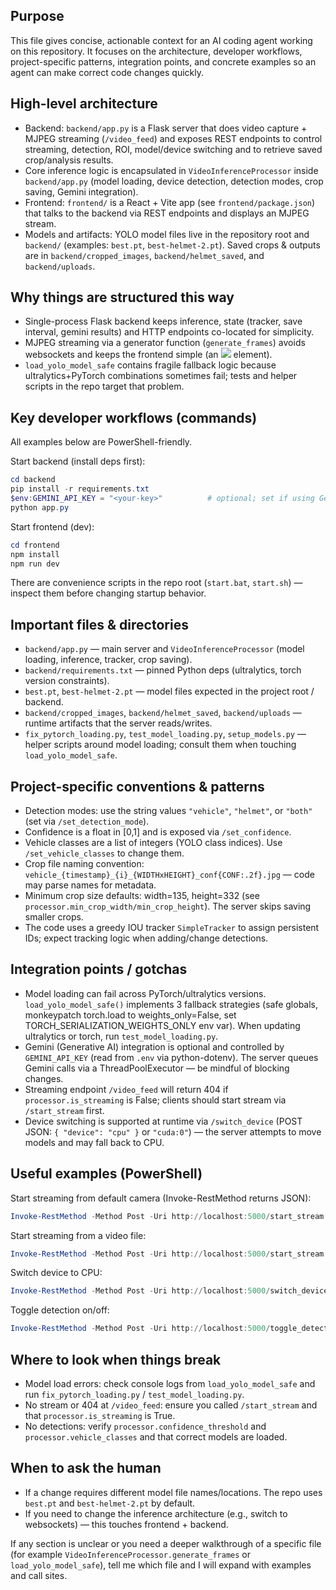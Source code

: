 Purpose
-------
This file gives concise, actionable context for an AI coding agent working on this repository. It focuses on the architecture, developer workflows, project-specific patterns, integration points, and concrete examples so an agent can make correct code changes quickly.

High-level architecture
-----------------------
- Backend: `backend/app.py` is a Flask server that does video capture + MJPEG streaming (`/video_feed`) and exposes REST endpoints to control streaming, detection, ROI, model/device switching and to retrieve saved crop/analysis results.
- Core inference logic is encapsulated in `VideoInferenceProcessor` inside `backend/app.py` (model loading, device detection, detection modes, crop saving, Gemini integration).
- Frontend: `frontend/` is a React + Vite app (see `frontend/package.json`) that talks to the backend via REST endpoints and displays an MJPEG stream.
- Models and artifacts: YOLO model files live in the repository root and `backend/` (examples: `best.pt`, `best-helmet-2.pt`). Saved crops & outputs are in `backend/cropped_images`, `backend/helmet_saved`, and `backend/uploads`.

Why things are structured this way
---------------------------------
- Single-process Flask backend keeps inference, state (tracker, save interval, gemini results) and HTTP endpoints co-located for simplicity.
- MJPEG streaming via a generator function (`generate_frames`) avoids websockets and keeps the frontend simple (an <img src="/video_feed"> element).
- `load_yolo_model_safe` contains fragile fallback logic because ultralytics+PyTorch combinations sometimes fail; tests and helper scripts in the repo target that problem.

Key developer workflows (commands)
---------------------------------
All examples below are PowerShell-friendly.

Start backend (install deps first):
```powershell
cd backend
pip install -r requirements.txt
$env:GEMINI_API_KEY = "<your-key>"          # optional; set if using Gemini integration
python app.py
```

Start frontend (dev):
```powershell
cd frontend
npm install
npm run dev
```

There are convenience scripts in the repo root (`start.bat`, `start.sh`) — inspect them before changing startup behavior.

Important files & directories
-----------------------------
- `backend/app.py` — main server and `VideoInferenceProcessor` (model loading, inference, tracker, crop saving).
- `backend/requirements.txt` — pinned Python deps (ultralytics, torch version constraints).
- `best.pt`, `best-helmet-2.pt` — model files expected in the project root / backend.
- `backend/cropped_images`, `backend/helmet_saved`, `backend/uploads` — runtime artifacts that the server reads/writes.
- `fix_pytorch_loading.py`, `test_model_loading.py`, `setup_models.py` — helper scripts around model loading; consult them when touching `load_yolo_model_safe`.

Project-specific conventions & patterns
-------------------------------------
- Detection modes: use the string values `"vehicle"`, `"helmet"`, or `"both"` (set via `/set_detection_mode`).
- Confidence is a float in [0,1] and is exposed via `/set_confidence`.
- Vehicle classes are a list of integers (YOLO class indices). Use `/set_vehicle_classes` to change them.
- Crop file naming convention: `vehicle_{timestamp}_{i}_{WIDTHxHEIGHT}_conf{CONF:.2f}.jpg` — code may parse names for metadata.
- Minimum crop size defaults: width=135, height=332 (see `processor.min_crop_width/min_crop_height`). The server skips saving smaller crops.
- The code uses a greedy IOU tracker `SimpleTracker` to assign persistent IDs; expect tracking logic when adding/change detections.

Integration points / gotchas
---------------------------
- Model loading can fail across PyTorch/ultralytics versions. `load_yolo_model_safe()` implements 3 fallback strategies (safe globals, monkeypatch torch.load to weights_only=False, set TORCH_SERIALIZATION_WEIGHTS_ONLY env var). When updating ultralytics or torch, run `test_model_loading.py`.
- Gemini (Generative AI) integration is optional and controlled by `GEMINI_API_KEY` (read from `.env` via python-dotenv). The server queues Gemini calls via a ThreadPoolExecutor — be mindful of blocking changes.
- Streaming endpoint `/video_feed` will return 404 if `processor.is_streaming` is False; clients should start stream via `/start_stream` first.
- Device switching is supported at runtime via `/switch_device` (POST JSON: `{ "device": "cpu" }` or `"cuda:0"`) — the server attempts to move models and may fall back to CPU.

Useful examples (PowerShell)
----------------------------
Start streaming from default camera (Invoke-RestMethod returns JSON):
```powershell
Invoke-RestMethod -Method Post -Uri http://localhost:5000/start_stream -Body (ConvertTo-Json @{ source_type='camera'; source=0 }) -ContentType 'application/json'
```

Start streaming from a video file:
```powershell
Invoke-RestMethod -Method Post -Uri http://localhost:5000/start_stream -Body (ConvertTo-Json @{ source_type='video'; source='backend/test.mp4' }) -ContentType 'application/json'
```

Switch device to CPU:
```powershell
Invoke-RestMethod -Method Post -Uri http://localhost:5000/switch_device -Body (ConvertTo-Json @{ device='cpu' }) -ContentType 'application/json'
```

Toggle detection on/off:
```powershell
Invoke-RestMethod -Method Post -Uri http://localhost:5000/toggle_detection
```

Where to look when things break
-------------------------------
- Model load errors: check console logs from `load_yolo_model_safe` and run `fix_pytorch_loading.py` / `test_model_loading.py`.
- No stream or 404 at `/video_feed`: ensure you called `/start_stream` and that `processor.is_streaming` is True.
- No detections: verify `processor.confidence_threshold` and `processor.vehicle_classes` and that correct models are loaded.

When to ask the human
----------------------
- If a change requires different model file names/locations. The repo uses `best.pt` and `best-helmet-2.pt` by default.
- If you need to change the inference architecture (e.g., switch to websockets) — this touches frontend + backend.

If any section is unclear or you need a deeper walkthrough of a specific file (for example `VideoInferenceProcessor.generate_frames` or `load_yolo_model_safe`), tell me which file and I will expand with examples and call sites.
